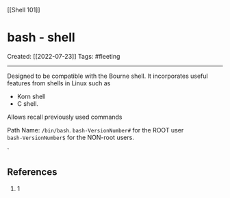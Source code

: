 [[Shell 101]]

# bash - shell
Created:  [[2022-07-23]]
Tags: #fleeting 

---
Designed to be compatible with the Bourne shell. 
It incorporates useful features from shells in Linux such as 
- Korn shell 
- C shell.

Allows recall previously used commands 

Path Name: `/bin/bash`. 
`bash-VersionNumber#` for the ROOT user  
`bash-VersionNumber$` for the NON-root users.

`









## References
1. 1